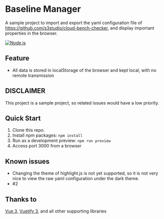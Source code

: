 # Baseline Manager

A sample project to import and export the yaml configuration file of https://github.com/s3studio/cloud-bench-checker, and display important properties in the browser.

[![Node.js](https://github.com/S3Studio/cloud-bench-checker/actions/workflows/baseline_manager_nodejs_test.yml/badge.svg)](https://github.com/S3Studio/cloud-bench-checker/actions/workflows/baseline_manager_nodejs_test.yml)

## Feature
* All data is stored in localStorage of the browser and kept local, with no remote transmission

## DISCLAIMER
This project is a sample project, so related issues would have a low priority.

## Quick Start
1. Clone this repo.
1. Install npm packages: `npm install`
1. Run as a development preview: `npm run preview`
1. Access port 3000 from a browser

## Known issues
* Changing the theme of highlight.js is not yet supported, so it is not very nice to view the raw yaml configuration under the dark theme.
* #2

## Thanks to
[Vue 3](https://v3.vuejs.org/), [Vuetify 3](https://vuetifyjs.com/en/), and all other supporting libraries
